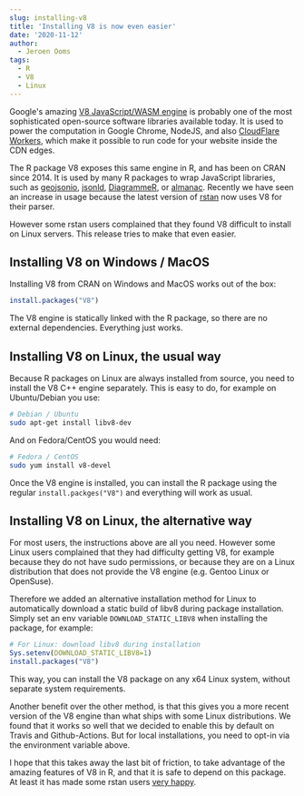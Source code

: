 ```yaml
---
slug: installing-v8
title: 'Installing V8 is now even easier'
date: '2020-11-12'
author:
  - Jeroen Ooms
tags:
  - R
  - V8
  - Linux
---
```


Google's amazing [V8 JavaScript/WASM engine](https://v8.dev/) is probably one of the most sophisticated open-source software libraries available today. It is used to power the computation in Google Chrome, NodeJS, and also [CloudFlare Workers](https://developers.cloudflare.com/workers/learning/how-workers-works), which make it possible to run code for your website inside the CDN edges.

The R package V8 exposes this same engine in R, and has been on CRAN since 2014. It is used by many R packages to wrap JavaScript libraries, such as [geojsonio](https://docs.ropensci.org/geojsonio/), [jsonld](https://docs.ropensci.org/jsonld/), [DiagrammeR](https://github.com/rich-iannone/DiagrammeRsvg), or [almanac](https://davisvaughan.github.io/almanac/). Recently we have seen an increase in usage because the latest version of [rstan](https://mc-stan.org/rstan/) now uses V8 for their parser. 

However some rstan users complained that they found V8 difficult to install on Linux servers. This release tries to make that even easier.

## Installing V8 on Windows / MacOS

Installing V8 from CRAN on Windows and MacOS works out of the box:

```r
install.packages("V8")
```

The V8 engine is statically linked with the R package, so there are no external dependencies. Everything just works.

## Installing V8 on Linux, the usual way

Because R packages on Linux are always installed from source, you need to install the V8 C++ engine separately. This is easy to do, for example on Ubuntu/Debian you use:

```sh
# Debian / Ubuntu
sudo apt-get install libv8-dev
```

And on Fedora/CentOS you would need:

```sh
# Fedora / CentOS
sudo yum install v8-devel
```

Once the V8 engine is installed, you can install the R package using the regular `install.packges("V8")` and everything will work as usual.

## Installing V8 on Linux, the alternative way

For most users, the instructions above are all you need. However some Linux users complained that they had difficulty getting V8, for example because they do not have sudo permissions, or because they are on a Linux distribution that does not provide the V8 engine (e.g. Gentoo Linux or OpenSuse).

Therefore we added an alternative installation method for Linux to automatically download a static build of libv8 during package installation. Simply set an env variable `DOWNLOAD_STATIC_LIBV8` when installing the package, for example:

```r
# For Linux: download libv8 during installation
Sys.setenv(DOWNLOAD_STATIC_LIBV8=1)
install.packages("V8")
```

This way, you can install the V8 package on any x64 Linux system, without separate system requirements. 

Another benefit over the other method, is that this gives you a more recent version of the V8 engine than what ships with some Linux distributions. We found that it works so well that we decided to enable this by default on Travis and Github-Actions. But for local installations, you need to opt-in via the environment variable above.

I hope that this takes away the last bit of friction, to take advantage of the amazing features of V8 in R, and that it is safe to depend on this package. At least it has made some rstan users [very happy](https://github.com/stan-dev/rstan/issues/831#issuecomment-717614929).
